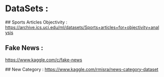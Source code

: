 # DataSets :

## Sports Articles Objectivity :
https://archive.ics.uci.edu/ml/datasets/Sports+articles+for+objectivity+analysis

## Fake News : 
https://www.kaggle.com/c/fake-news

## New Category :
https://www.kaggle.com/rmisra/news-category-dataset